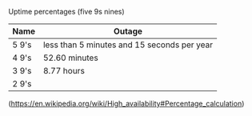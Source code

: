 Uptime percentages (five 9s nines)

Name  | Outage
----- | -------
5 9's | less than 5 minutes and 15 seconds per year
4 9's | 52.60 minutes
3 9's | 8.77 hours
2 9's |


(https://en.wikipedia.org/wiki/High_availability#Percentage_calculation)
